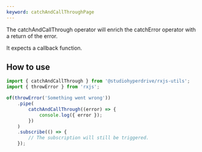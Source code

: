 ```yaml
---
keyword: catchAndCallThroughPage
---
```


The catchAndCallThrough operator will enrich the catchError operator with a return of the error.

It expects a callback function.

## How to use

```typescript
import { catchAndCallThrough } from '@studiohyperdrive/rxjs-utils';
import { throwError } from 'rxjs';

of(throwError('Something went wrong'))
	.pipe(
		catchAndCallThrough((error) => {
			console.log({ error });
		})
	)
	.subscribe(() => {
		// The subscription will still be triggered.
	});
```
